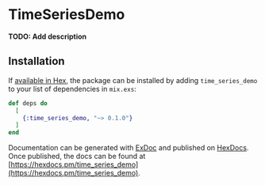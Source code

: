 # TimeSeriesDemo

**TODO: Add description**

## Installation

If [available in Hex](https://hex.pm/docs/publish), the package can be installed
by adding `time_series_demo` to your list of dependencies in `mix.exs`:

```elixir
def deps do
  [
    {:time_series_demo, "~> 0.1.0"}
  ]
end
```

Documentation can be generated with [ExDoc](https://github.com/elixir-lang/ex_doc)
and published on [HexDocs](https://hexdocs.pm). Once published, the docs can
be found at [https://hexdocs.pm/time_series_demo](https://hexdocs.pm/time_series_demo).

